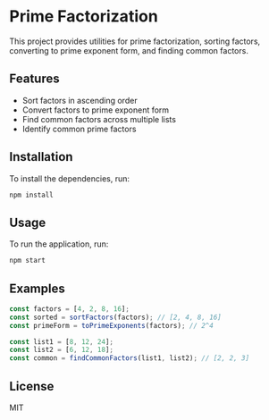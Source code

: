 # Prime Factorization

This project provides utilities for prime factorization, sorting factors, converting to prime exponent form, and finding common factors.

## Features

- Sort factors in ascending order
- Convert factors to prime exponent form
- Find common factors across multiple lists
- Identify common prime factors

## Installation

To install the dependencies, run:

```bash
npm install
```

## Usage

To run the application, run:

```bash
npm start
```

## Examples

```javascript
const factors = [4, 2, 8, 16];
const sorted = sortFactors(factors); // [2, 4, 8, 16]
const primeForm = toPrimeExponents(factors); // 2^4

const list1 = [8, 12, 24];
const list2 = [6, 12, 18];
const common = findCommonFactors(list1, list2); // [2, 2, 3]
```

## License

MIT
